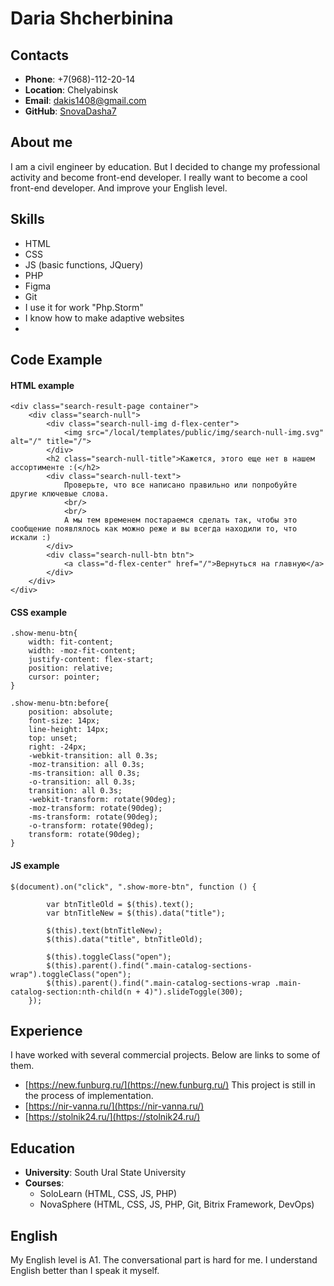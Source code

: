 # Daria Shcherbinina
## Contacts
* __Phone__: +7(968)-112-20-14
* __Location__: Chelyabinsk
* __Email__: [dakis1408@gmail.com](dakis1408@gmail.com)
* __GitHub__: [SnovaDasha7](SnovaDasha7)
## About me
I am a civil engineer by education. But I decided to change my professional activity and become front-end developer. I really want to become a cool front-end developer. And improve your English level.

## Skills
* HTML
* CSS
* JS (basic functions, JQuery)
* PHP
* Figma
* Git
* I use it for work "Php.Storm"
* I know how to make adaptive websites
* 

## Code Example

#### HTML example
````
<div class="search-result-page container">
    <div class="search-null">
        <div class="search-null-img d-flex-center">
            <img src="/local/templates/public/img/search-null-img.svg" alt="/" title="/">
        </div>
        <h2 class="search-null-title">Кажется, этого еще нет в нашем ассортименте :(</h2>
        <div class="search-null-text">
            Проверьте, что все написано правильно или попробуйте другие ключевые слова.
            <br/>
            <br/>
            А мы тем временем постараемся сделать так, чтобы это сообщение появлялось как можно реже и вы всегда находили то, что искали :)
        </div>
        <div class="search-null-btn btn">
            <a class="d-flex-center" href="/">Вернуться на главную</a>
        </div>
    </div>
</div>
````

#### CSS example
````
.show-menu-btn{
    width: fit-content;
    width: -moz-fit-content;
    justify-content: flex-start;
    position: relative;
    cursor: pointer;
}

.show-menu-btn:before{
    position: absolute;
    font-size: 14px;
    line-height: 14px;
    top: unset;
    right: -24px;
    -webkit-transition: all 0.3s;
    -moz-transition: all 0.3s;
    -ms-transition: all 0.3s;
    -o-transition: all 0.3s;
    transition: all 0.3s;
    -webkit-transform: rotate(90deg);
    -moz-transform: rotate(90deg);
    -ms-transform: rotate(90deg);
    -o-transform: rotate(90deg);
    transform: rotate(90deg);
}
````

#### JS example
````
$(document).on("click", ".show-more-btn", function () {

        var btnTitleOld = $(this).text();
        var btnTitleNew = $(this).data("title");

        $(this).text(btnTitleNew);
        $(this).data("title", btnTitleOld);

        $(this).toggleClass("open");
        $(this).parent().find(".main-catalog-sections-wrap").toggleClass("open");
        $(this).parent().find(".main-catalog-sections-wrap .main-catalog-section:nth-child(n + 4)").slideToggle(300);
    });
````

## Experience

I have worked with several commercial projects. Below are links to some of them.
* [https://new.funburg.ru/](https://new.funburg.ru/) This project is still in the process of implementation.
* [https://nir-vanna.ru/](https://nir-vanna.ru/)
* [https://stolnik24.ru/](https://stolnik24.ru/)

## Education

* __University__: South Ural State University
* __Courses__: 
  + SoloLearn (HTML, CSS, JS, PHP)
  + NovaSphere (HTML, CSS, JS, PHP, Git, Bitrix Framework, DevOps)

## English
My English level is A1. The conversational part is hard for me. I understand English better than I speak it myself.